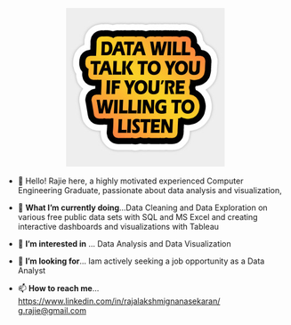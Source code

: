 <p align="center">
  <img  src="https://github.com/grajie/grajie/blob/main/data1.jpeg">
</p>

- 👋 Hello! Rajie here, a highly motivated experienced Computer Engineering Graduate, passionate about data analysis and visualization, 

- 🌱 **What I’m currently doing**...Data Cleaning and Data Exploration on various free public data sets with SQL and MS Excel  and creating interactive dashboards and visualizations with Tableau

- 👀 **I’m interested in** ... Data Analysis and  Data Visualization

- 💞️ **I’m looking for**... Iam actively seeking a job opportunity as a Data Analyst  
- 📫 **How to reach me**... https://www.linkedin.com/in/rajalakshmignanasekaran/ 
                          g.rajie@gmail.com
 
<!---
grajie/grajie is a ✨ special ✨ repository because its `README.md` (this file) appears on your GitHub profile.
You can click the Preview link to take a look at your changes.
--->
